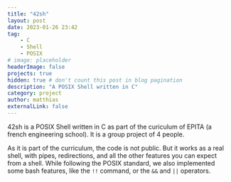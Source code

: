 ```yaml
---
title: "42sh"
layout: post
date: 2023-01-26 23:42
tag:
    - C
    - Shell
    - POSIX
# image: placeholder
headerImage: false
projects: true
hidden: true # don't count this post in blog pagination
description: "A POSIX Shell written in C"
category: project
author: matthias
externalLink: false
---
```


42sh is a POSIX Shell written in C as part of the curiculum of EPITA (a french engineering school). It is a group project of 4 people.

As it is part of the curriculum, the code is not public. But it works as a real shell, with pipes, redirections, and all the other features you can expect from a shell. While following the POSIX standard, we also implemented some bash features, like the `!!` command, or the `&&` and `||` operators.